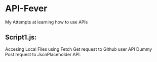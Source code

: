 # API-Fever
My Attempts at learning how to use APIs

## Script1.js:
Accesing Local Files using Fetch 
Get request to Github user API 
Dummy Post request to JsonPlaceholder API.